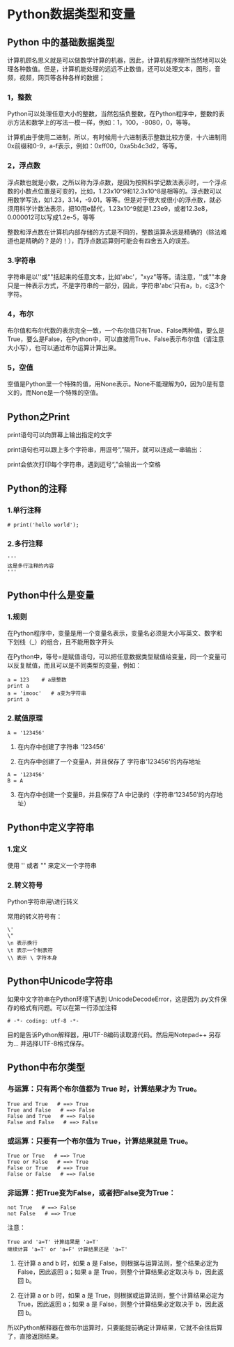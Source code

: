 # Python数据类型和变量

## Python 中的基础数据类型

计算机顾名思义就是可以做数学计算的机器，因此，计算机程序理所当然地可以处理各种数值。但是，计算机能处理的远远不止数值，还可以处理文本，图形，音频，视频，网页等各种各样的数据；

### 1，整数

Python可以处理任意大小的整数，当然包括负整数，在Python程序中，整数的表示方法和数学上的写法一模一样，例如：1，100，-8080，0，等等。


计算机由于使用二进制，所以，有时候用十六进制表示整数比较方便，十六进制用0x前缀和0-9，a-f表示，例如：0xff00，0xa5b4c3d2，等等。


### 2，浮点数

浮点数也就是小数，之所以称为浮点数，是因为按照科学记数法表示时，一个浮点数的小数点位置是可变的，比如，1.23x10^9和12.3x10^8是相等的。浮点数可以用数学写法，如1.23，3.14，-9.01，等等。但是对于很大或很小的浮点数，就必须用科学计数法表示，把10用e替代，1.23x10^9就是1.23e9，或者12.3e8，0.000012可以写成1.2e-5，等等


整数和浮点数在计算机内部存储的方式是不同的，整数运算永远是精确的（除法难道也是精确的？是的！），而浮点数运算则可能会有四舍五入的误差。

### 3.字符串

字符串是以''或""括起来的任意文本，比如'abc'，"xyz"等等。请注意，''或""本身只是一种表示方式，不是字符串的一部分，因此，字符串'abc'只有a，b，c这3个字符。


### 4，布尔

布尔值和布尔代数的表示完全一致，一个布尔值只有True、False两种值，要么是True，要么是False，在Python中，可以直接用True、False表示布尔值（请注意大小写），也可以通过布尔运算计算出来。


### 5，空值

空值是Python里一个特殊的值，用None表示。None不能理解为0，因为0是有意义的，而None是一个特殊的空值。


## Python之Print

print语句可以向屏幕上输出指定的文字


print语句也可以跟上多个字符串，用逗号“,”隔开，就可以连成一串输出：


print会依次打印每个字符串，遇到逗号“,”会输出一个空格


## Python的注释

### 1.单行注释

```
# print('hello world');
```

### 2.多行注释

```
'''
这是多行注释的内容
'''
```

## Python中什么是变量

### 1.规则

在Python程序中，变量是用一个变量名表示，变量名必须是大小写英文、数字和下划线（_）的组合，且不能用数字开头


在Python中，等号=是赋值语句，可以把任意数据类型赋值给变量，同一个变量可以反复赋值，而且可以是不同类型的变量，例如：

```
a = 123    # a是整数
print a
a = 'imooc'   # a变为字符串
print a
```


### 2.赋值原理

```
A = '123456'
```

1. 在内存中创建了字符串 '123456'

2. 在内存中创建了一个变量A，并且保存了 字符串'123456'的内存地址


```
A = '123456'
B = A
```
3. 在内存中创建一个变量B，并且保存了A 中记录的（字符串‘123456’的内存地址）


## Python中定义字符串

### 1.定义

使用 '' 或者 "" 来定义一个字符串

### 2.转义符号

Python字符串用\进行转义


常用的转义符号有：
```
\'
\"
\n 表示换行
\t 表示一个制表符
\\ 表示 \ 字符本身
```


## Python中Unicode字符串

如果中文字符串在Python环境下遇到 UnicodeDecodeError，这是因为.py文件保存的格式有问题。可以在第一行添加注释

```
# -*- coding: utf-8 -*-
```

目的是告诉Python解释器，用UTF-8编码读取源代码。然后用Notepad++ 另存为... 并选择UTF-8格式保存。


## Python中布尔类型

### 与运算：只有两个布尔值都为 True 时，计算结果才为 True。
```
True and True   # ==> True
True and False   # ==> False
False and True   # ==> False
False and False   # ==> False
```

### 或运算：只要有一个布尔值为 True，计算结果就是 True。
```
True or True   # ==> True
True or False   # ==> True
False or True   # ==> True
False or False   # ==> False
```

### 非运算：把True变为False，或者把False变为True：
```
not True   # ==> False
not False   # ==> True
```

注意：

```
True and 'a=T' 计算结果是 'a=T'
继续计算 'a=T' or 'a=F' 计算结果还是 'a=T'
```

1. 在计算 a and b 时，如果 a 是 False，则根据与运算法则，整个结果必定为 False，因此返回 a；如果 a 是 True，则整个计算结果必定取决与 b，因此返回 b。

2. 在计算 a or b 时，如果 a 是 True，则根据或运算法则，整个计算结果必定为 True，因此返回 a；如果 a 是 False，则整个计算结果必定取决于 b，因此返回 b。

所以Python解释器在做布尔运算时，只要能提前确定计算结果，它就不会往后算了，直接返回结果。
